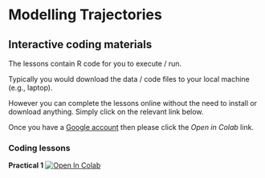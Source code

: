 # Modelling Trajectories

## Interactive coding materials

The lessons contain R code for you to execute / run.

Typically you would download the data / code files to your local machine (e.g., laptop).

However you can complete the lessons online without the need to install or download anything. Simply click on the relevant link below.

Once you have a [Google account](https://support.google.com/accounts/answer/27441?hl=en) then please click the *Open in Colab* link.

### Coding lessons

**Practical 1** [![Open In Colab](https://colab.research.google.com/assets/colab-badge.svg)](https://colab.research.google.com/github/SGSSSonline/modelling-trajectories-summer-school-2025/blob/main/code/sgsss-modelling-trajectories-practical-1-2025-06-25.ipynb)